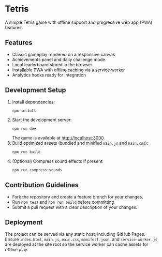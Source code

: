 # Tetris

A simple Tetris game with offline support and progressive web app (PWA) features.

## Features

- Classic gameplay rendered on a responsive canvas
- Achievements panel and daily challenge mode
- Local leaderboard stored in the browser
- Installable PWA with offline caching via a service worker
- Analytics hooks ready for integration

## Development Setup

1. Install dependencies:
   ```bash
   npm install
   ```
2. Start the development server:
   ```bash
   npm run dev
   ```
   The game is available at [http://localhost:3000](http://localhost:3000).
3. Build optimized assets (bundled and minified `main.js` and `main.css`):
   ```bash
   npm run build
   ```
4. (Optional) Compress sound effects if present:
   ```bash
   npm run compress:sounds
   ```

## Contribution Guidelines

- Fork the repository and create a feature branch for your changes.
- Run `npm test` and `npm run build` before committing.
- Submit a pull request with a clear description of your changes.

## Deployment

The project can be served via any static host, including GitHub Pages. Ensure `index.html`, `main.js`, `main.css`, `manifest.json`, and `service-worker.js` are deployed at the site root so the service worker can cache assets for offline play.
